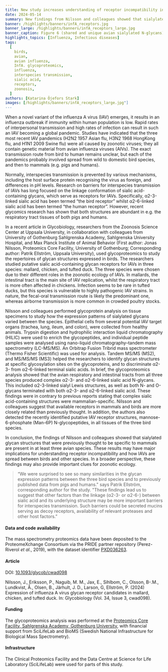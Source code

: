 ```yaml
---
title: New study increases understanding of receptor incompatibility in transmission of influenza A virus between species
date: 2024-05-14
summary: New findings from Nilsson and colleagues showed that sialylated glycan structures, previously thought to be exclusive to mammals, are present in the three avian species studied.
banner: /highlights/banners/infA_receptors.jpg
banner_large: /highlights/banners/infA_receptors_large.jpg
banner_caption: Figure 6 (shared and unique avian sialylated N-glycans) from Nilsson et al. (2024).
highlights_topics: [Influenza, Infectious diseases]
tags:
  [
    birds,
    avian,
    avian influenza,
    InfA. glycoproteomics,
    influenza,
    interspecies transmission,
    sialic acid,
    receptors,
    zoonosis,
  ]
authors: [Katarina Öjefors Stark]
images: [/highlights/banners/infA_receptors_large.jpg"]
---
```


When a novel variant of the influenza A virus (IAV) emerges, it results in an influenza outbreak if immunity within human population is low. Rapid rates of interpersonal transmission and high rates of infection can result in such an IAV becoming a global pandemic. Studies have indicated that the three most recent IAV pandemics (H2N2 1957 Asian flu, H3N2 1968 HongKong flu, and H1N1 2009 Swine flu) were all caused by zoonotic viruses; they all contain genetic material from avian influenza viruses (AIVs). The exact transmission route from bird to human remains unclear, but each of the pandemics probably involved spread from wild to domestic bird species, and then to mammals (e.g. pigs and humans).

Normally, interspecies transmission is prevented by various mechanisms, including the host surface protein recognising the virus as foreign, and differences in pH levels. Research on barriers for interspecies transmission of IAVs has long focused on the linkage conformation of sialic acid-containing glycans, which serve as receptors for IAVs. Specifically, α2-3-linked sialic acid has been termed “the bird receptor” whilst α2-6-linked sialic acid has been termed “the human receptor”. However, recent glycomics research has shown that both structures are abundant in e.g. the respiratory tract tissues of both pigs and humans.

In a recent article in Glycobiology, researchers from the Zoonosis Science Center at Uppsala University, in collaboration with colleagues from University of Gothenburg Sahlgrenska Academy, Sahlgrenska University Hospital, and Max Planck Institute of Animal Behavior (First author: Jonas Nilsson, Proteomics Core Facility, University of Gothenburg; Corresponding author: Patrik Ellström, Uppsala University), used glycoproteomics to study the repertoires of glycan structures expressed in birds. The researchers studied putative sialic acid-containing glycan receptors for IAVs in three species: mallard, chicken, and tufted duck. The three species were chosen due to their different roles in the zoonotic ecology of IAVs. In mallards, the intestinal tract is the main site of IAV replication, whilst the respiratory tract is more often affected in chickens. Infection seems to be rare in tufted ducks, but this species is vulnerable to highly pathogenic IAV strains. In nature, the fecal-oral transmission route is likely the predominant one, whereas airborne transmission is more common in crowded poultry stocks.

Nilsson and colleagues performed glycoprotein analysis on tissue specimens to study how the expression patterns of sialylated glycans varied between the species. Epithelial cells from several potential IAV target organs (trachea, lung, ileum, and colon), were collected from healthy animals. Trypsin digestion and hydrophilic interaction liquid chromatography (HILIC) were used to enrich the glycopeptides, and individual peptide samples were analysed using nano-liquid chromatography–tandem mass spectrometry (LC-MS/MS). An Orbitrap Fusion Tribrid mass spectrometer (Thermo Fisher Scientific) was used for analysis. Tandem MS/MS (MS2), and MS/MS/MS (MS3) helped the researchers to identify glycan structures at specific glycosylation sites on the glycoproteins, and to discriminate α2-3- from α2-6-linked terminal sialic acids. In brief, the glycoproteomics analysis showed that the avian respiratory and intestinal tracts from all three species produced complex α2-3- and α2-6-linked sialic acid N-glycans. This included α2-3-linked sialyl Lewis structures, as well as both N- and O-glycans terminated with both α2-3- and α2-6-linked sialic acid. These findings were in contrary to previous reports stating that complex sialic acid-containing structures were mammalian-specific. Nilsson and colleagues suggest that available receptors in mammals and birds are more closely related than previously thought. In addition, the authors also detected the recently identified putative IAV receptor structures, mannose-6-phosphate (Man-6P) N-glycopeptides, in all tissues of the three bird species.

In conclusion, the findings of Nilsson and colleagues showed that sialylated glycan structures that were previously thought to be specific to mammals are present in at least three avian species. These results may have major implications for understanding receptor incompatibility and how IAVs are spread between birds and other species. In a broader perspective, these findings may also provide important clues for zoonotic ecology.

> “We were surprised to see so many similarities in the glycan expression patterns between the three bird species and to previously published data from pigs and humans." says Patrik Ellström, corresponding author for the study. "These findings lead us to suggest that other factors than the linkage (α2-3- or α2-6-) between sialic acid and its underlying structure may be more important barriers for interspecies transmission. Such barriers could be secreted mucins serving as decoy receptors, availability of relevant proteases and other host factors.”

#### Data and code availability

The mass spectrometry proteomics data have been deposited to the ProteomeXchange Consortium via the PRIDE partner repository (Perez-Riverol _et al._, 2019), with the dataset identifier [PXD036263](https://www.ebi.ac.uk/pride/archive/projects/PXD036263).

#### Article

DOI: [10.1093/glycob/cwad098](https://doi.org/10.1093/glycob/cwad098)

Nilsson, J., Eriksson, P., Naguib, M. M., Jax, E., Sihlbom, C., Olsson, B-.M., Lundkvist, Å., Olsen, B., Järhult, J. D., Larson, G, Ellström, P. (2024) Expression of influenza A virus glycan receptor candidates in mallard, chicken, and tufted duck. In: Glycobiology (Vol. 34, Issue 3, cwad098).

#### Funding

The glycoproteomics analysis was performed at the [Proteomics Core Facility, Sahlgrenska Academy, Gothenburg University](https://www.gu.se/en/core-facilities/infrastructure-at-core-facilities/proteomics-pcf), with financial support from SciLifeLab and BioMS (Swedish National Infrastructure for Biological Mass Spectrometry).

#### Infrastructure

The Clinical Proteomics Facility and the Data Centre at Science for Life Laboratory (SciLifeLab) were used for parts of this study.
